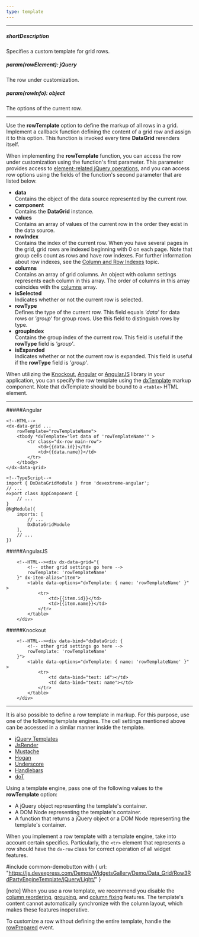 ```yaml
---
type: template
---
```

---
##### shortDescription
Specifies a custom template for grid rows.

##### param(rowElement): jQuery
The row under customization.

##### param(rowInfo): object
The options of the current row.

---
Use the **rowTemplate** option to define the markup of all rows in a grid. Implement a callback function defining the content of a grid row and assign it to this option. This function is invoked every time **DataGrid** rerenders itself.

When implementing the **rowTemplate** function, you can access the row under customization using the function's first parameter. This parameter provides access to [element-related jQuery operations](https://api.jquery.com/?s=element), and you can access row options using the fields of the function's second parameter that are listed below.

- **data**        
Contains the object of the data source represented by the current row.
- **component**  
Contains the **DataGrid** instance.
- **values**    
Contains an array of values of the current row in the order they exist in the data source.
- **rowIndex**        
Contains the index of the current row. When you have several pages in the grid, grid rows are indexed beginning with 0 on each page. Note that group cells count as rows and have row indexes. For further information about row indexes, see the [Column and Row Indexes](/concepts/05%20Widgets/DataGrid/15%20Columns/12%20Column%20and%20Row%20Indexes.md '/Documentation/Guide/Widgets/DataGrid/Columns/Column_and_Row_Indexes/') topic.
- **columns**        
Contains an array of grid columns. An object with column settings represents each column in this array. The order of columns in this array coincides with the [columns](/api-reference/10%20UI%20Widgets/dxDataGrid/1%20Configuration/columns '/Documentation/ApiReference/UI_Widgets/dxDataGrid/Configuration/columns/') array.
- **isSelected**    
Indicates whether or not the current row is selected.
- **rowType**        
Defines the type of the current row. This field equals *'data'* for data rows or *'group'* for group rows. Use this field to distinguish rows by type.
- **groupIndex**    
Contains the group index of the current row. This field is useful if the **rowType** field is *'group'*.
- **isExpanded**    
Indicates whether or not the current row is expanded. This field is useful if the **rowType** field is *'group'*.

When utilizing the [Knockout](https://knockoutjs.com), [Angular](https://angular.io) or [AngularJS](https://angularjs.org) library in your application, you can specify the row template using the [dxTemplate](/api-reference/10%20UI%20Widgets/Markup%20Components/dxTemplate '/Documentation/ApiReference/UI_Widgets/Markup_Components/dxTemplate/') markup component. Note that dxTemplate should be bound to a `<table>` HTML element.

---
#####Angular

    <!--HTML-->
    <dx-data-grid ...
        rowTemplate="rowTemplateName">
        <tbody *dxTemplate="let data of 'rowTemplateName'" >
            <tr class="dx-row main-row">
                <td>{{data.id}}</td>
                <td>{{data.name}}</td>
            </tr>
        </tbody>
    </dx-data-grid>

    <!--TypeScript-->
    import { DxDataGridModule } from 'devextreme-angular';
    // ...
    export class AppComponent {
        // ...
    }
    @NgModule({
        imports: [
            // ...
            DxDataGridModule
        ],
        // ...
    })

#####AngularJS

        <!--HTML--><div dx-data-grid="{
            <!-- other grid settings go here -->
            rowTemplate: 'rowTemplateName'
        }" dx-item-alias="item">
            <table data-options="dxTemplate: { name: 'rowTemplateName' }" >
                <tr>
                    <td>{{item.id}}</td>
                    <td>{{item.name}}</td>
                </tr>
            </table>
        </div>

#####Knockout

        <!--HTML--><div data-bind="dxDataGrid: {
            <!-- other grid settings go here -->
            rowTemplate: 'rowTemplateName'
        }">
            <table data-options="dxTemplate: { name: 'rowTemplateName' }" >
                <tr>
                    <td data-bind="text: id"></td>
                    <td data-bind="text: name"></td>
                </tr>
            </table>
        </div>

---

It is also possible to define a row template in markup. For this purpose, use one of the following template engines. The cell settings mentioned above can be accessed in a similar manner inside the template.

- [jQuery Templates](https://github.com/BorisMoore/jquery-tmpl)        
- [JsRender](https://github.com/BorisMoore/jsrender)        
- [Mustache](https://mustache.github.io)
- [Hogan](https://twitter.github.io/hogan.js)
- [Underscore](https://underscorejs.org)
- [Handlebars](https://handlebarsjs.com)
- [doT](https://olado.github.io/doT/index.html)

Using a template engine, pass one of the following values to the **rowTemplate** option:

- A jQuery object representing the template's container.        
- A DOM Node representing the template's container.        
- A function that returns a jQuery object or a DOM Node representing the template's container.

When you implement a row template with a template engine, take into account certain specifics. Particularly, the `<tr>` element that represents a row should have the `dx-row` class for correct operation of all widget features.

#include common-demobutton with {
    url: "https://js.devexpress.com/Demos/WidgetsGallery/Demo/Data_Grid/Row3RdPartyEngineTemplate/jQuery/Light/"
}

[note] When you use a row template, we recommend you disable the [column reordering](/api-reference/10%20UI%20Widgets/GridBase/1%20Configuration/allowColumnReordering.md '/Documentation/ApiReference/UI_Widgets/dxDataGrid/Configuration/#allowColumnReordering'), [grouping](/api-reference/10%20UI%20Widgets/dxDataGrid/1%20Configuration/columns/allowGrouping.md '/Documentation/ApiReference/UI_Widgets/dxDataGrid/Configuration/columns/#allowGrouping'), and [column fixing](/api-reference/10%20UI%20Widgets/GridBase/1%20Configuration/columnFixing '/Documentation/ApiReference/UI_Widgets/dxDataGrid/Configuration/columnFixing/') features. The template's content cannot automatically synchronize with the column layout, which makes these features inoperative.

To customize a row without defining the entire template, handle the [rowPrepared](/api-reference/10%20UI%20Widgets/dxDataGrid/4%20Events/rowPrepared.md '/Documentation/ApiReference/UI_Widgets/dxDataGrid/Events/#rowPrepared') event.